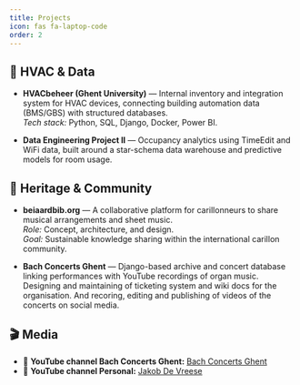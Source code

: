 ```yaml
---
title: Projects
icon: fas fa-laptop-code
order: 2
---
```


## 🔧 HVAC & Data

- **HVACbeheer (Ghent University)** — Internal inventory and integration system for HVAC devices, connecting building automation data (BMS/GBS) with structured databases.  
  _Tech stack:_ Python, SQL, Django, Docker, Power BI.

- **Data Engineering Project II** — Occupancy analytics using TimeEdit and WiFi data, built around a star-schema data warehouse and predictive models for room usage.

## 🎵 Heritage & Community

- **beiaardbib.org** — A collaborative platform for carillonneurs to share musical arrangements and sheet music.  
  _Role:_ Concept, architecture, and design.  
  _Goal:_ Sustainable knowledge sharing within the international carillon community.

- **Bach Concerts Ghent** — Django-based archive and concert database linking performances with YouTube recordings of organ music. Designing and maintaining of ticketing system and wiki docs for the organisation. And recoring, editing and publishing of videos of the concerts on social media.

## 🎬 Media

- 🎥 **YouTube channel Bach Concerts Ghent:** [Bach Concerts Ghent](https://youtube.com/@bachconcertsghent)
- 🎥 **YouTube channel Personal:** [Jakob De Vreese](https://www.youtube.com/@jakobdevreese)